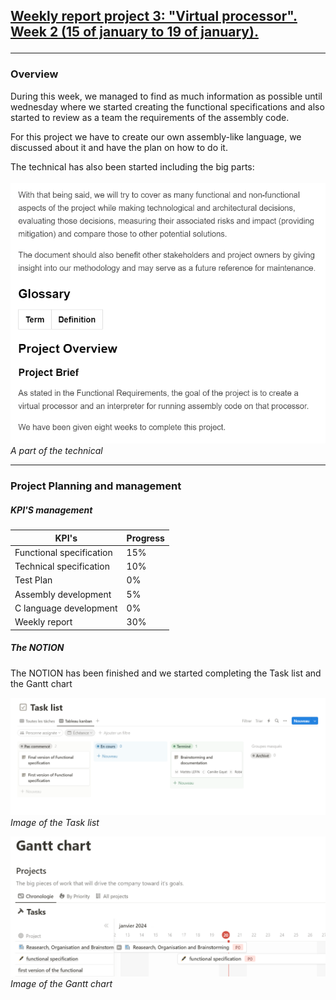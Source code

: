 <h2><u><strong>Weekly report project 3: "Virtual processor". Week 2 (15 of january to 19 of january).</strong></u>

---

<h3>Overview</h3>
During this week, we managed to find as much information as possible until wednesday where we started creating the functional specifications and also started to review as a team the requirements of the assembly code.

For this project we have to create our own assembly-like language, we discussed about it and have the plan on how to do it.

The technical has also been started including the big parts:
<br>
<br>
![image](/documents/management/image/technical1.png)
_A part of the technical_

---

<h3>Project Planning and management</h3>

<h5>KPI'S management </h5>

| KPI's                    | Progress |
| ------------------------ | -------- |
| Functional specification | 15%      |
| Technical specification  | 10%      |
| Test Plan                | 0%       |
| Assembly development    | 5%       |
| C language development  | 0%       |
| Weekly report            | 30%      |

<h5>The NOTION</h5>
The NOTION has been finished and we started completing the Task list and the Gantt chart

![Alt text](/documents/management/image/Notionweek2.png)
_Image of the Task list_

![Alt text](</documents/management/image/Notionweek2(2).png>)
_Image of the Gantt chart_
